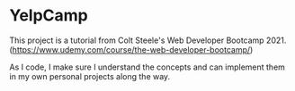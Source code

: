 # YelpCamp
This project is a tutorial from Colt Steele's Web Developer Bootcamp 2021.
(https://www.udemy.com/course/the-web-developer-bootcamp/)


As I code, I make sure I understand the concepts and can implement them in my own personal projects along the way.
